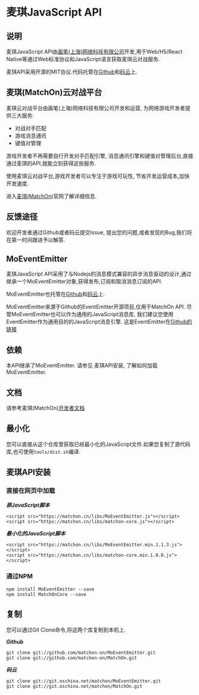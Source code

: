 # 麦琪JavaScript API

## 说明

麦琪JavaScript API由[画笔(上海)网络科技有限公司](http://matchon.cn)开发,用于Web/H5/React Native等通过Web标准协议和JavaScript语言获取麦琪云对战服务.

麦琪API采用开源的MIT协议.代码托管在[Github](https://github.com/matchon-on/MatchOn)和[码云](https://git.oschina.net/matchon/MatchOn)上.

## 麦琪(MatchOn)云对战平台

麦琪云对战平台由画笔(上海)网络科技有限公司开发和运营, 为网络游戏开发者提供三大服务:

- 对战对手匹配
- 游戏消息通讯
- 键值对管理

游戏开发者不再需要自行开发对手匹配引擎, 消息通讯引擎和键值对管理后台,直接通过麦琪的API,就能立刻获得这些服务.

使用麦琪云对战平台,游戏开发者可以专注于游戏可玩性, 节省开发运营成本,加快开发速度.

进入[麦琪(MatchOn)](http://matchon.cn)官网了解详细信息.

## 反馈途径

欢迎开发者通过Github或者码云提交Issue, 提出您的问题,或者发现的Bug,我们将在第一时间跟进予以解答.

## MoEventEmitter

麦琪JavaScript API采用了与Nodejs的消息模式兼容的异步消息驱动的设计,通过继承一个MoEventEmitter对象,获得发布,订阅和取消消息订阅的API.

MoEventEmitter也托管在[Github](https://github.com/matchon-on/MoEventEmitter)和[码云](https://git.oschina.net/matchon/MatchOn)上.

MoEventEmitter来源于Github的EventEmitter开源项目,仅用于MatchOn API. 尽管MoEventEmitter也可以作为通用的JavaScript消息库, 我们建议您使用EventEmitter作为通用目的的JavaScript消息引擎. 这是EventEmitter在[Github的链接](https://github.com/Olical/EventEmitter.git)

## 依赖

本API继承了MoEventEmitter. 请参见 麦琪API安装, 了解如何加载MoEventEmitter.

## 文档

请参考麦琪(MatchOn)[开发者文档](http://matchon.cn/docs.html)

## 最小化

您可以直接从这个仓库里获取已经最小化的JavaScript文件.如果您复制了源代码库,也可使用`tools/dist.sh`编译.



## 麦琪API安装

### 直接在网页中加载

***原JavaScript脚本***
```
<script src="https://matchon.cn/libs/MoEventEmitter.js"></script>
<script src="https://matchon.cn/libs/matchon-core.js"></script>
```

***最小化的JavaScript脚本***
```
<script src="https://matchon.cn/libs/MoEventEmitter.min.1.1.3.js"></script>
<script src="https://matchon.cn/libs/matchon-core.min.1.0.0.js"></script>

```

### 通过NPM

```
npm install MoEventEmitter --save
npm install MatchOnCore --save

```

## 复制

您可以通过Git Clone命令,将这两个库复制到本机上.

***Github***
```
git clone git://github.com/matchon-on/MoEventEmitter.git
git clone git://github.com/matchon-on/MatchOn.git
```

***码云***
```
git clone git://git.oschina.net/matchon/MoEventEmitter.git
git clone git://git.oschina.net/matchon/MatchOn.git
```
